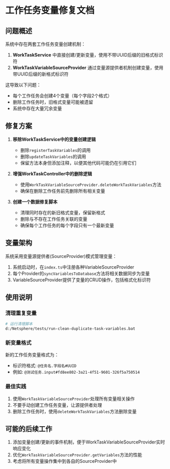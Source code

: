# 工作任务变量修复文档

## 问题概述

系统中存在两套工作任务变量创建机制：
1. **WorkTaskService** 中直接创建/更新变量，使用不带UUID后缀的旧格式标识符
2. **WorkTaskVariableSourceProvider** 通过变量源提供者机制创建变量，使用带UUID后缀的新格式标识符

这导致以下问题：
- 每个工作任务会创建4个变量（每个字段2个格式）
- 删除工作任务时，旧格式变量可能被遗留
- 系统中存在大量冗余变量

## 修复方案

1. **移除WorkTaskService中的变量创建逻辑**
   - 删除`registerTaskVariables`的调用
   - 删除`updateTaskVariables`的调用
   - 保留方法本身但添加注释，以便其他代码可能仍在引用它们

2. **增强WorkTaskController中的删除逻辑**
   - 使用`WorkTaskVariableSourceProvider.deleteWorkTaskVariables`方法
   - 确保在删除工作任务前先删除所有相关变量

3. **创建一个数据修复脚本**
   - 清理同时存在的新旧格式变量，保留新格式
   - 删除与不存在工作任务关联的变量
   - 确保每个工作任务的每个字段只有一个最新变量

## 变量架构

系统采用变量源提供者(SourceProvider)模式管理变量：
1. 系统启动时，在`index.ts`中注册各种VariableSourceProvider
2. 每个Provider的`syncVariablesToDatabase`方法将相关数据同步为变量
3. VariableSourceProvider提供了变量的CRUD操作，包括格式化标识符

## 使用说明

### 清理重复变量

```bash
# 运行清理脚本
d:/Netsphere/tests/run-clean-duplicate-task-variables.bat
```

### 新变量格式

新的工作任务变量格式为：
- 标识符格式: `@任务名.字段名#UUID` 
- 例如: `@测试任务.input#fd8ee802-3a21-4f51-9601-326f5a750514`

### 最佳实践

1. 使用`WorkTaskVariableSourceProvider`处理所有变量相关操作
2. 不要手动创建工作任务变量，让源提供者处理
3. 删除工作任务时，使用`deleteWorkTaskVariables`方法删除变量

## 可能的后续工作

1. 添加变量创建/更新的事件机制，便于WorkTaskVariableSourceProvider实时响应变化
2. 优化`WorkTaskVariableSourceProvider.getVariables`方法的性能
3. 考虑将所有变量操作集中到各自的SourceProvider中
